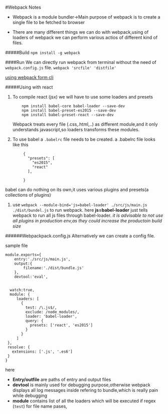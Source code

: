 #Webpack Notes

* Webpack is a module bundler->Main purpose of webpack is to  create a single file to be fetched to browser

* There are many different things we can do with webpack,using of loaders of webpack we can perform various actios 
of different kind of files.




#####Build
`npm install -g webpack`


####Run
We can directly run webpack from  terminal without the need of `webpack.config.js` file.
`webpack 'srcfile' 'distfile'`

[using webpack form cli](https://github.com/webpack/docs/wiki/cli)


#####Using with react

1. To compile react (jsx) we will have to use some loaders and presets
    ```
        npm install babel-core babel-loader --save-dev
        npm install babel-preset-es2015 --save-dev
        npm install babel-preset-react --save-dev
    ```

    Webpack treats every file (.css,.html,..) as different module,and it only understands javascript,so 
     loaders transforms these modules.
1. To use babel a `.babelrc` file needs to be created.
a .babelrc file looks like this 



```
        {
          "presets": [
            "es2015",
            "react"
          ],
      
        }
```

babel can do nothing on its own,it uses various plugins and presets(a collections of plugins)


1. use `webpack --module-bind='js=babel-loader' ./src/js/main.js ./dist/bundel.js` to run webpack.
here **js=babel-loader** just tells webpack to run all js files through babel-loader.
*it is advisable to not use all plugins in production env,as they could increase the  productoin build size* 


######Webpackpack.config.js
Alternatively we can create a config file.

sample file

```
module.exports={
    entry:'./src/js/main.js',
    output:{
        filename:'./dist/bundle.js'
    },
    devtool:'eval',


  watch:true,
  module: {
     loaders: [
       {
         test: /\.js$/,
         exclude: /node_modules/,
         loader: 'babel-loader',
         query: {
           presets: ['react', 'es2015']
         }
       }
     ]
 },
 resolve: {
   extensions: ['.js', '.es6']
 }
}

```


here
* **Entry/outfile** are paths of entry and output files
* **devtool** is mainly used for debugging purpose,otherwise webpack displays all log messages inside refering to bundle,which is really pain while debugging
* **module** contains list of all the loaders which will be executed if regex (`test`) for file name pases,  







